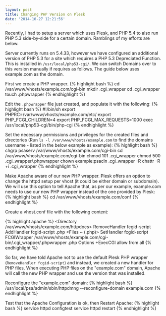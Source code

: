 ```yaml
---
layout: post
title: Changing PHP Version on Plesk
date: '2014-10-27 12:21:56'
---
```


Recently, I had to setup a server which uses Plesk, and PHP 5.4 to also run PHP 5.3 side-by-side for a certain domain. Ramblings of my efforts are below.

Server currently runs on 5.4.33, however we have configured an additional version of PHP 5.3 for a site which requires a PHP 5.3 Depreciated Function. This is installed in `/usr/local/php53-cgi/`. We can switch Domains over to this version manually if requires as follows. The guide below uses example.com as the domain.

First we create a PHP wrapper.
{% highlight bash %}
cd /var/www/vhosts/example.com/cgi-bin
mkdir .cgi_wrapper
cd .cgi_wrapper
touch .phpwrapper
{% endhighlight %}

Edit the `.phpwrapper` file just created, and populate it with the following:
{% highlight bash %}
#!/bin/sh
export PHPRC=/var/www/vhosts/example.com/etc/
export PHP_FCGI_CHILDREN=4
export PHP_FCGI_MAX_REQUESTS=1000
exec /usr/local/php53-cgi/bin/php-cgi
{% endhighlight %}

Set the necessary permissions and privileges for the created files and directories (Run `ls -l /var/www/vhosts/example.com` to find the domains username - listed in the below example as example):
{% highlight bash %}
chgrp psaserv /var/www/vhosts/example.com/cgi-bin
cd /var/www/vhosts/example.com/cgi-bin
chmod 101 .cgi_wrapper
chmod 500 .cgi_wrapper/.phpwrapper
chown example:psacln .cgi_wrapper -R
chattr -R +i .cgi_wrapper
{% endhighlight %}

Make Apache aware of our new PHP wrapper. Plesk offers an option to change the httpd setup per vhost (it could be either domain or subdomain). We will use this option to tell Apache that, as per our example, example.com needs to use our new PHP wrapper instead of the one provided by Plesk:
{% highlight bash %}
cd /var/www/vhosts/example.com/conf
{% endhighlight %}

Create a vhost.conf file with the following content:

{% highlight apache %}
<Directory /var/www/vhosts/example.com/httpdocs>
RemoveHandler fcgid-script
<IfModule mod_fcgid.c>
    AddHandler fcgid-script .php
    <Files ~ (\.php)>
        SetHandler fcgid-script
        FCGIWrapper /var/www/vhosts/example.com/cgi-bin/.cgi_wrapper/.phpwrapper .php
        Options +ExecCGI
        allow from all
    </Files>
</IfModule>
</Directory>
{% endhighlight %}

So far, we have told Apache not to use the default Plesk PHP wrapper (`RemoveHandler fcgid-script`) and instead, we created a new handler for PHP files. When executing PHP files on the "example.com" domain, Apache will call the new PHP wrapper and use the version that was installed.

Reconfigure the "example.com" domain:
{% highlight bash %}
/usr/local/psa/admin/sbin/httpdmng --reconfigure-domain example.com
{% endhighlight %}

Test that the Apache Configuration is ok, then Restart Apache:
{% highlight bash %}
service httpd configtest
service httpd restart
{% endhighlight %}